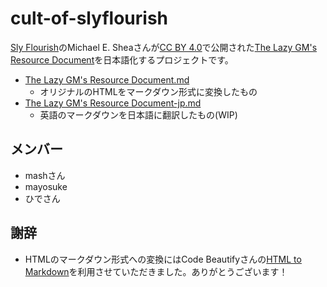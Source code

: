 # cult-of-slyflourish

[Sly Flourish](https://slyflourish.com/)のMichael E. Sheaさんが[CC BY 4.0](https://creativecommons.org/licenses/by/4.0/)で公開された[The Lazy GM's Resource Document](https://slyflourish.com/lazy_gm_resource_document.html)を日本語化するプロジェクトです。


- [The Lazy GM's Resource Document.md](The%20Lazy%20GM's%20Resource%20Document.md)
  - オリジナルのHTMLをマークダウン形式に変換したもの
- [The Lazy GM's Resource Document-jp.md](The%20Lazy%20GM's%20Resource%20Document-jp.md)
  - 英語のマークダウンを日本語に翻訳したもの(WIP)

## メンバー
- mashさん
- mayosuke
- ひでさん

## 謝辞
- HTMLのマークダウン形式への変換にはCode Beautifyさんの[HTML to Markdown](https://codebeautify.org/html-to-markdown)を利用させていただきました。ありがとうございます！
